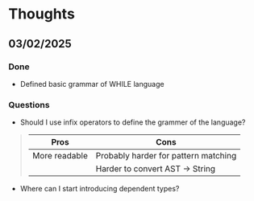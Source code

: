 # Thoughts

## 03/02/2025

### Done

- Defined basic grammar of WHILE language

### Questions

- Should I use infix operators to define the grammer of the language?

> | Pros          | Cons                                 |
> | ------------- | ------------------------------------ |
> | More readable | Probably harder for pattern matching |
> |               | Harder to convert AST -> String      |

- Where can I start introducing dependent types?
